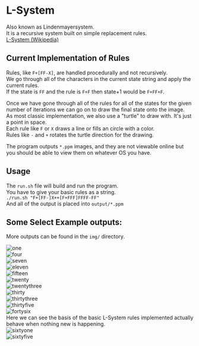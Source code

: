 # L-System
Also known as Lindenmayersystem.  
It is a recursive system built on simple replacement rules.  
[L-System (Wikipedia)](https://en.wikipedia.org/wiki/L-system)  

## Current Implementation of Rules
Rules, like `F+[FF-X]`, are handled procedurally and not recursively.  
We go through all of the characters in the current state string and apply the current rules.  
If the state is `FF` and the rule is `F+F` then state+1 would be `F+FF+F`.  
  
Once we have gone through all of the rules for all of the states for the given number of iterations we can go on to draw the final state onto the image.  
As most classic implementation, we also use a "turtle" to draw with. It's just a point in space.  
Each rule like `F` or `X` draws a line or fills an circle with a color.  
Rules like `-` and `+` rotates the turtle direction for the drawing.  

The program outputs `*.ppm` images, and they are not viewable online but you should be able to view them on whatever OS you have.

## Usage
The `run.sh` file will build and run the program.  
You have to give your basic rules as a string.  
```./run.sh "F+[FF-]X++[F+FFF]FFFF-FF"```  
And all of the output is placed into `output/*.ppm`  
  
## Some Select Example outputs:
More outputs can be found in the `img/` directory.  

![one](https://github.com/Rackhamn/L-System-One/blob/main/img/lsys_img_1.png)  
![four](https://github.com/Rackhamn/L-System-One/blob/main/img/lsys_img_4.png)  
![seven](https://github.com/Rackhamn/L-System-One/blob/main/img/lsys_img_7.png)  
![eleven](https://github.com/Rackhamn/L-System-One/blob/main/img/lsys_img_11.png)  
![fifteen](https://github.com/Rackhamn/L-System-One/blob/main/img/lsys_img_15.png)  
![twenty](https://github.com/Rackhamn/L-System-One/blob/main/img/lsys_img_20.png)  
![twentythree](https://github.com/Rackhamn/L-System-One/blob/main/img/lsys_img_23.png)  
![thirty](https://github.com/Rackhamn/L-System-One/blob/main/img/lsys_img_30.png)  
![thirtythree](https://github.com/Rackhamn/L-System-One/blob/main/img/lsys_img_33.png)  
![thirtyfive](https://github.com/Rackhamn/L-System-One/blob/main/img/lsys_img_35.png)  
![fortysix](https://github.com/Rackhamn/L-System-One/blob/main/img/lsys_img_46.png)  
Here we can see the basis of the basic L-System rules implemented actually behave when nothing new is happening.  
![sixtyone](https://github.com/Rackhamn/L-System-One/blob/main/img/lsys_img_61.png)  
![sixtyfive](https://github.com/Rackhamn/L-System-One/blob/main/img/lsys_img_65.png)
